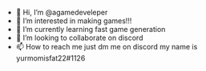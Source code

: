 - 👋 Hi, I’m @agamedeveleper
- 👀 I’m interested in making games!!!
- 🌱 I’m currently learning fast game generation
- 💞️ I’m looking to collaborate on discord
- 📫 How to reach me just dm me on discord my name is yurmomisfat22#1126

<!---
agamedeveleper/agamedeveleper is a ✨ special ✨ repository because its `README.md` (this file) appears on your GitHub profile.
You can click the Preview link to take a look at your changes.
--->
